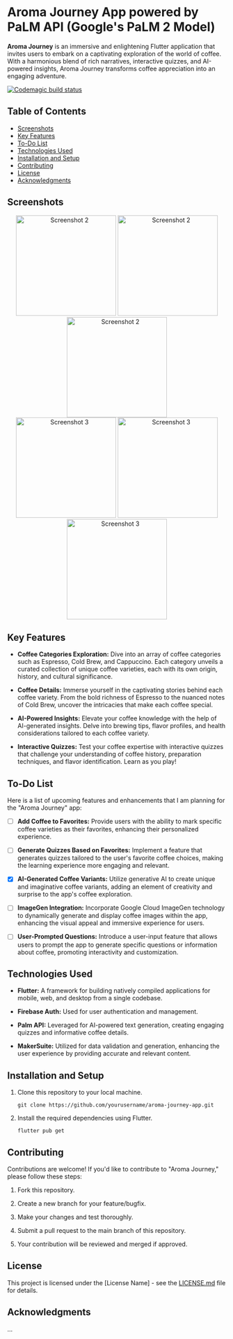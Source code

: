 # Aroma Journey App powered by PaLM API (Google's PaLM 2 Model)

**Aroma Journey** is an immersive and enlightening Flutter application that invites users to embark on a captivating exploration of the world of coffee. With a harmonious blend of rich narratives, interactive quizzes, and AI-powered insights, Aroma Journey transforms coffee appreciation into an engaging adventure.

[![Codemagic build status](https://api.codemagic.io/apps/64fb84da8ddef7a6caff3441/64fb84da8ddef7a6caff3440/status_badge.svg)](https://codemagic.io/apps/64fb84da8ddef7a6caff3441/64fb84da8ddef7a6caff3440/latest_build)

## Table of Contents
- [Screenshots](#screenshots)
- [Key Features](#key-features)
- [To-Do List](#to-do-list)
- [Technologies Used](#technologies-used)
- [Installation and Setup](#installation-and-setup)
- [Contributing](#contributing)
- [License](#license)
- [Acknowledgments](#acknowledgments)

## Screenshots
<div align="center">
  <img src="screenshot/1.png" alt="Screenshot 2" width="230">
  <img src="screenshot/2.png" alt="Screenshot 2" width="230">
  <img src="screenshot/3.png" alt="Screenshot 2" width="230"> 
</div>
<div align="center">
  <img src="screenshot/4.png" alt="Screenshot 3" width="230">
  <img src="screenshot/5.png" alt="Screenshot 3" width="230">
  <img src="screenshot/6.png" alt="Screenshot 3" width="230">
</div>

## Key Features

- **Coffee Categories Exploration:** Dive into an array of coffee categories such as Espresso, Cold Brew, and Cappuccino. Each category unveils a curated collection of unique coffee varieties, each with its own origin, history, and cultural significance.

- **Coffee Details:** Immerse yourself in the captivating stories behind each coffee variety. From the bold richness of Espresso to the nuanced notes of Cold Brew, uncover the intricacies that make each coffee special.

- **AI-Powered Insights:** Elevate your coffee knowledge with the help of AI-generated insights. Delve into brewing tips, flavor profiles, and health considerations tailored to each coffee variety.

- **Interactive Quizzes:** Test your coffee expertise with interactive quizzes that challenge your understanding of coffee history, preparation techniques, and flavor identification. Learn as you play!

## To-Do List
Here is a list of upcoming features and enhancements that I am planning for the "Aroma Journey" app:

- [ ] **Add Coffee to Favorites:** Provide users with the ability to mark specific coffee varieties as their favorites, enhancing their personalized experience.

- [ ] **Generate Quizzes Based on Favorites:** Implement a feature that generates quizzes tailored to the user's favorite coffee choices, making the learning experience more engaging and relevant.

- [x] **AI-Generated Coffee Variants:** Utilize generative AI to create unique and imaginative coffee variants, adding an element of creativity and surprise to the app's coffee exploration.

- [ ] **ImageGen Integration:** Incorporate Google Cloud ImageGen technology to dynamically generate and display coffee images within the app, enhancing the visual appeal and immersive experience for users.

- [ ] **User-Prompted Questions:** Introduce a user-input feature that allows users to prompt the app to generate specific questions or information about coffee, promoting interactivity and customization.

## Technologies Used
- **Flutter:** A framework for building natively compiled applications for mobile, web, and desktop from a single codebase.

- **Firebase Auth:** Used for user authentication and management.

- **Palm API:** Leveraged for AI-powered text generation, creating engaging quizzes and informative coffee details.

- **MakerSuite:** Utilized for data validation and generation, enhancing the user experience by providing accurate and relevant content.

## Installation and Setup
1. Clone this repository to your local machine.

    ```
    git clone https://github.com/yourusername/aroma-journey-app.git
    ```

2. Install the required dependencies using Flutter.

    ```
    flutter pub get
    ```

## Contributing

Contributions are welcome! If you'd like to contribute to "Aroma Journey," please follow these steps:

1. Fork this repository.

2. Create a new branch for your feature/bugfix.

3. Make your changes and test thoroughly.

4. Submit a pull request to the main branch of this repository.

5. Your contribution will be reviewed and merged if approved.
<!-- License -->
## License
This project is licensed under the [License Name] - see the [LICENSE.md](LICENSE.md) file for details.

<!-- Acknowledgments -->
## Acknowledgments
...

